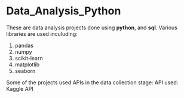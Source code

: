 # Data_Analysis_Python
These are data analysis projects done using **python**, and **sql**.
Various libraries are used inculuding:
   1. pandas
   2. numpy
   3. scikit-learn
   4. matplotlib
   5. seaborn

Some of the projects used APIs in the data collection stage:
API used: Kaggle API

